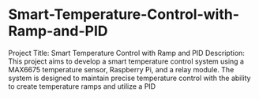 # Smart-Temperature-Control-with-Ramp-and-PID
Project Title: Smart Temperature Control with Ramp and PID  Description:  This project aims to develop a smart temperature control system using a MAX6675 temperature sensor, Raspberry Pi, and a relay module. The system is designed to maintain precise temperature control with the ability to create temperature ramps and utilize a PID
